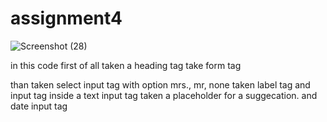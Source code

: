 # assignment4
![Screenshot (28)](https://github.com/vikaskumarroy1/assignment4/assets/140034183/8e3188cc-dd99-462e-a6f4-c87e469c7188)

in this code first of all taken a heading tag
take form tag

than taken select  input tag with option mrs., mr, none
taken label tag and input tag
inside a text input tag taken a placeholder for a suggecation.
and date input tag




